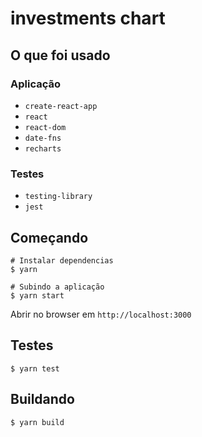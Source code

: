 # investments chart



## O que foi usado

### Aplicação
- `create-react-app`
- `react` 
- `react-dom`
- `date-fns`
- `recharts`

### Testes
- `testing-library`
- `jest`


## Começando
```
# Instalar dependencias
$ yarn

# Subindo a aplicação
$ yarn start
```
Abrir no browser em `http://localhost:3000` 

## Testes
```
$ yarn test
```

## Buildando
```
$ yarn build
```